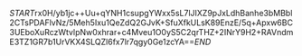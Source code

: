 $START$rx0H/yb1jc++Uu+qYNH1csupgYWxx5sL7lJIXZ9pJxLdhBanhe3bMBbl2CTsPDAFlvNz/5Meh5Ixu1QeZdQ2GJvK+SfuXfkULsK89EnzE/5q+Apxw6BC3UEboXuRczWtvlpNw0xhrar+c4Mveu1O0yS5C2qrTHZ+2INrY9H2+RAVndmE3TZ1GR7b1UrVKX4SLQZl6fx7lr7qgy0Ge1zcYA==$END$